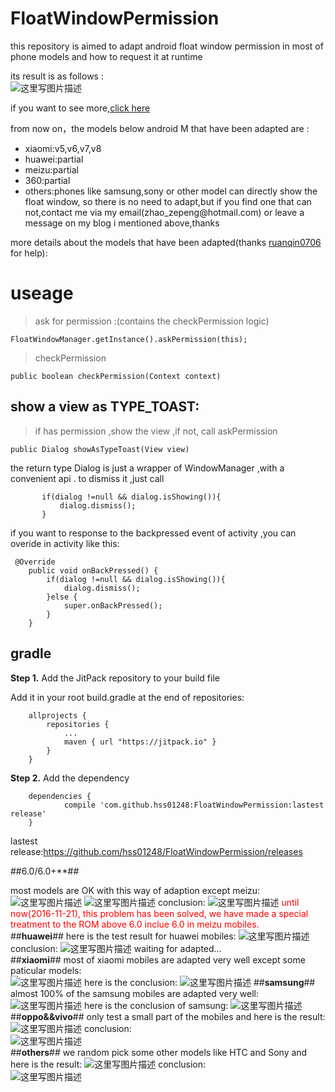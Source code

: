 # FloatWindowPermission
this repository is aimed to adapt android float window permission in most of phone models and how to request it at runtime </br>

its result is as follows : </br>
![这里写图片描述](http://img.blog.csdn.net/20161121163115438)

if you want to see more,[click here](http://blog.csdn.net/self_study/article/details/52859790)

from now on，the models below android M that have been adapted are :
<ul><li>xiaomi:v5,v6,v7,v8</li><li>huawei:partial</li><li>meizu:partial</li><li>360:partial</li><li>others:phones like samsung,sony or other model can directly show the float window, so there is no need to adapt,but if you find one that can not,contact me via my email(zhao_zepeng@hotmail.com) or leave a message on my blog i mentioned above,thanks</li></ul>

more details about the models that have been adapted(thanks [ruanqin0706](https://github.com/ruanqin0706) for help):</br>



# useage

> ask for permission :(contains the  checkPermission logic)

```
FloatWindowManager.getInstance().askPermission(this);
```

> checkPermission

```
public boolean checkPermission(Context context)
```

## show a view as TYPE_TOAST:

> if has permission ,show the view ,if not, call askPermission

```
public Dialog showAsTypeToast(View view)
```

the return type Dialog is just a wrapper of  WindowManager  ,with a convenient api . to dismiss it ,just call 

           if(dialog !=null && dialog.isShowing()){
               dialog.dismiss();
           }
 if you want to response to the backpressed event of activity ,you can overide in activity like this:

```
 @Override
    public void onBackPressed() {
        if(dialog !=null && dialog.isShowing()){
            dialog.dismiss();
        }else {
            super.onBackPressed();
        }
    }
```



## gradle 

**Step 1.** Add the JitPack repository to your build file

Add it in your root build.gradle at the end of repositories:

```
    allprojects {
        repositories {
            ...
            maven { url "https://jitpack.io" }
        }
    }
```

**Step 2.** Add the dependency

```
    dependencies {
            compile 'com.github.hss01248:FloatWindowPermission:lastest release'
    }
```

lastest release:https://github.com/hss01248/FloatWindowPermission/releases





##6.0/6.0+**##

most models are OK with this way of adaption except meizu:
![这里写图片描述](http://img.blog.csdn.net/20161120151434066)
![这里写图片描述](http://img.blog.csdn.net/20161120151457025)
conclusion:
![这里写图片描述](http://img.blog.csdn.net/20161120151836631)
<font color='red'>until now(2016-11-21), this problem has been solved, we have made a special treatment to the ROM above 6.0 inclue 6.0 in meizu mobiles.</font></br>
##**huawei**##
here is the test result for huawei mobiles:
![这里写图片描述](http://img.blog.csdn.net/20161120152448539)
conclusion:
![这里写图片描述](http://img.blog.csdn.net/20161120152944404)
waiting for adapted...</br>
##**xiaomi**##
most of xiaomi mobiles are adapted very well except some paticular models:</br>
![这里写图片描述](http://img.blog.csdn.net/20161120153255174)
here is the conclusion:
![这里写图片描述](http://img.blog.csdn.net/20161120153426801)
##**samsung**##
almost 100% of the samsung mobiles are adapted very well:
![这里写图片描述](http://img.blog.csdn.net/20161120153722623)
here is the conclusion of samsung:
![这里写图片描述](http://img.blog.csdn.net/20161120154136107)
##**oppo&&vivo**##
only test a small part of the mobiles and here is the result:
![这里写图片描述](http://img.blog.csdn.net/20161120154418424)
conclusion:</br>
![这里写图片描述](http://img.blog.csdn.net/20161120154652831)</br>
##**others**##
we random pick some other models like HTC and Sony and here is the result:
![这里写图片描述](http://img.blog.csdn.net/20161120155216372)
conclusion:</br>
![这里写图片描述](http://img.blog.csdn.net/20161120155248177)